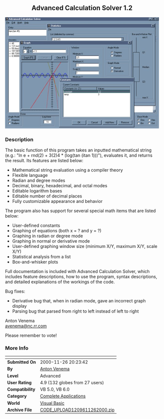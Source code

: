 ﻿<div align="center">

## Advanced Calculation Solver 1\.2

<img src="PIC200011222023279028.jpg">
</div>

### Description

The basic function of this program takes an inputted mathematical string (e.g.: "ln e + rnd(2) + 3(2)4 * (log(tan (itan 1)))"), evaluates it, and returns the result. Its features are listed below:<ul type=disc><li>Mathematical string evaluation using a compiler theory</li><li>Flexible language</li><li>Radian and degree modes</li><li>Decimal, binary, hexadecimal, and octal modes</li><li>Editable logarithm bases</li><li>Editable number of decimal places</li><li>Fully customizable appearance and behavior</li></ul>The program also has support for several special math items that are listed below:<ul type=disc><li>User-defined constants</li><li>Graphing of equations (both x = ? and y = ?)</li><li>Graphing in radian or degree mode</li><li>Graphing in normal or derivative mode</li><li>User-defined graphing window size (minimum X/Y, maximum X/Y, scale X/Y)</li><li>Statistical analysis from a list</li><li>Box-and-whisker plots</li></ul>Full documentation is included with Advanced Calculation Solver, which includes feature descriptions, how to use the program, syntax descriptions, and detailed explanations of the workings of the code.<p>Bug fixes:<ul type=disc><li>Derivative bug that, when in radian mode, gave an incorrect graph display</li><li>Parsing bug that parsed from right to left instead of left to right</li></ul>Anton Venema<br>avenema@nc.rr.com<p>Please remember to vote!<p>
 
### More Info
 


<span>             |<span>
---                |---
**Submitted On**   |2000-11-26 20:23:42
**By**             |[Anton Venema](https://github.com/Planet-Source-Code/PSCIndex/blob/master/ByAuthor/anton-venema.md)
**Level**          |Advanced
**User Rating**    |4.9 (132 globes from 27 users)
**Compatibility**  |VB 5\.0, VB 6\.0
**Category**       |[Complete Applications](https://github.com/Planet-Source-Code/PSCIndex/blob/master/ByCategory/complete-applications__1-27.md)
**World**          |[Visual Basic](https://github.com/Planet-Source-Code/PSCIndex/blob/master/ByWorld/visual-basic.md)
**Archive File**   |[CODE\_UPLOAD1209611262000\.zip](https://github.com/Planet-Source-Code/anton-venema-advanced-calculation-solver-1-2__1-13032/archive/master.zip)








